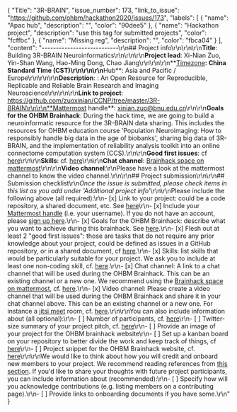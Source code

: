 {
  "Title": "3R-BRAIN",
  "issue_number": 173,
  "link_to_issue": "https://github.com/ohbm/hackathon2020/issues/173",
  "labels": [
    {
      "name": "Apac hub",
      "description": "",
      "color": "90dee5"
    },
    {
      "name": "Hackathon project",
      "description": "use this tag for submitted projects",
      "color": "fcffbc"
    },
    {
      "name": "Missing reg",
      "description": "",
      "color": "fbca04"
    }
  ],
  "content": "---------------------------\r\n## Project info\r\n<!-- *Please fill this in first and then submit the issue* -->\r\n\r\n**Title**: Building 3R-BRAIN Neuroinformatics\r\n<!--Name of your awesome project. Please also update the title of the issue to be the title of your project-->\r\n\r\n**Project lead**: Xi-Nian Zuo, Yin-Shan Wang, Hao-Ming Dong, Chao Jiang\r\n<!--Your name and GitHub login, possibly more than 1 lead-->\r\n\r\n**[Timezone](https://github.com/ohbm/hackathon2020/blob/master/.github/ISSUE_TEMPLATE/handbooks/projects.md#timezone)**: China Standard Time (CST)\r\n<!--UTC offset of your timezone (cf. https://www.timeanddate.com/time/map/ for example).-->\r\n\r\n**Hub**: Asia and Pacific / Europe\r\n<!--Asia and Pacific / Europe, Middle East and Africa / The Americas based on location of project lead. Possibly more than 1 hub.-->\r\n\r\n**Description**: : An Open Resource for Reproducible, Replicable and Reliable Brain Research and Imaging Neuroscience\r\n<!--Describe the main idea and context of your project in a few sentences.-->\r\n\r\n**Link to project**: https://github.com/zuoxinian/CCNP/tree/master/3R-BRAIN\r\n\r\n**Mattermost handle**: xinian.zuo@bnu.edu.cn\r\n\r\n**Goals for the OHBM Brainhack**: During the hack time, we are going to build a neuroinformatic resource for the 3R-BRAIN data sharing. This includes the resources for OHBM education course 'Population Neuroimaging: How to responsibly handle big data in the age of biobanks', sharing big data of 3R-BRAIN, and the implementation of reliability analysis toolkit into an online connectome computation system (CCS).\r\n\r\n**Good first issues**: cf [here](https://github.com/ohbm/hackathon2020/blob/master/.github/ISSUE_TEMPLATE/handbooks/projects.md#onboarding-2-good-first-issues)\r\n\r\n**Skills**: cf. [here](https://github.com/ohbm/hackathon2020/blob/master/.github/ISSUE_TEMPLATE/handbooks/projects.md#onboarding-skills)\r\n\r\n**Chat channel**: [Brainhack space on mattermost](https://mattermost.brainhack.org/)\r\n\r\n**Video channel**:\r\nPlease have a look at the mattermost channel to know the video channel.\r\n\r\n## Project submission\r\n\r\n## Submission checklist\r\n*Once the issue is submitted, please check items in this list as you add under 'Additional project info'*\r\n\r\nPlease include the following above (all required):\r\n-   [x] Link to your project: could be a code repository, a shared document, etc. See [here](https://github.com/ohbm/hackathon2020/blob/master/.github/ISSUE_TEMPLATE/handbooks/projects.md#link-to-project)\r\n-   [x] Include your [Mattermost handle](https://mattermost.brainhack.org/) (i.e. your username). If you do not have an account, please [sign up here](https://mattermost.brainhack.org/signup_email).\r\n-   [x] Goals for the OHBM Brainhack: describe what you want to achieve during this brainhack. See [here](https://github.com/ohbm/hackathon2020/blob/master/.github/ISSUE_TEMPLATE/handbooks/projects.md#goals).\r\n-   [x] Flesh out at least 2 \"good first issues\": those are tasks that do not require any prior knowledge about your project, could be defined as issues in a GitHub repository, or in a shared document, cf [here](https://github.com/ohbm/hackathon2020/blob/master/.github/ISSUE_TEMPLATE/handbooks/projects.md#onboarding-2-good-first-issues).\r\n-   [x] Skills: list skills that would be particularly suitable for your project. We ask you to include at least one non-coding skill, cf. [here](https://github.com/ohbm/hackathon2020/blob/master/.github/ISSUE_TEMPLATE/handbooks/projects.md#onboarding-skills).\r\n-   [x] Chat channel: A link to a chat channel that will be used during the OHBM Brainhack. This can be an existing channel or a new one. We recommend using the [Brainhack space on mattermost](https://mattermost.brainhack.org/), cf. [here](https://github.com/ohbm/hackathon2020/blob/master/.github/ISSUE_TEMPLATE/handbooks/projects.md#chat).\r\n-   [x] Video channel: Please create a video channel that will be used during the OHBM Brainhack and share it in your chat channel above. This can be an existing channel or a new one. For instance a [jitsi meet](https://meet.jit.si/) room, cf. [here](https://github.com/ohbm/hackathon2020/blob/master/.github/ISSUE_TEMPLATE/handbooks/projects.md#video-calls).\r\n\r\nYou can also include information about (all optional):\r\n-   [ ] Number of participants, cf. [here](https://github.com/ohbm/hackathon2020/blob/master/.github/ISSUE_TEMPLATE/handbooks/projects.md#participant-capacity)\r\n-   [ ] Twitter-size summary of your project pitch, cf. [here](https://github.com/ohbm/hackathon2020/blob/master/.github/ISSUE_TEMPLATE/handbooks/projects.md#twitter-size-summary-of-your-project-pitch)\r\n-   [ ] Provide an image of your project for the OHBM brainhack website\r\n-   [ ] Set up a kanban board on your repository to better divide the work and keep track of things, cf [here](https://github.com/ohbm/hackathon2020/blob/master/.github/ISSUE_TEMPLATE/handbooks/projects.md#set-up-a-kanban-board)\r\n-   [ ] Project snippet for the OHBM Brainhack website, cf. [here](https://github.com/ohbm/hackathon2020/blob/master/.github/ISSUE_TEMPLATE/handbooks/projects.md#project-snippet-for-the-ohbm-brainhack-website)\r\n\r\nWe would like to think about how you will credit and onboard new members to your project. We recommend reading references from [this section](https://github.com/ohbm/hackathon2020/blob/master/.github/ISSUE_TEMPLATE/handbooks/projects.md#credit-and-onboarding). If you'd like to share your thoughts with future project participants, you can include information about (recommended):\r\n-   [ ] Specify how will you acknowledge contributions (e.g. listing members on a contributing page).\r\n-   [ ] Provide links to onboarding documents if you have some.\r\n"
}